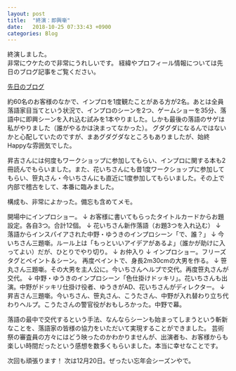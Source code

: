 ```yaml
---
layout: post
title:  "終演：即興噺"
date:   2018-10-25 07:33:43 +0900
categories: Blog
---
```


終演しました。  
非常にウケたので非常にうれしいです。
経緯やプロフィール情報については先日のブログ記事をご覧ください。

[先日のブログ](https://naoshigenakanoyaze.github.io/blog/2018/10/09/HappyShinsakuRakugokai/)　

約60名のお客様のなかで、インプロを1度観たことがある方が2名。あとは全員落語家目当てという状況で、インプロのシーンを2つ、ゲームショーを35分、落語中に即興シーンを入れ込む試みを1本やりました。しかも最後の落語のサゲは私がやりました（誰がやるかは決まってなかった）。 
グダグダになるんではないかと心配していたのですが、まあグダグダなところもありましたが、始終Happyな雰囲気でした。

昇吉さんには何度もワークショップに参加してもらい、インプロに関する本も2冊読んでもらいました。また、花いちさんにも昔1度ワークショップに参加してもらい、笹丸さん・今いちさんにも直近に1度参加してもらいました。その上で内部で稽古をして、本番に臨みました。

構成も、非常によかった。備忘も含めてメモ。

開場中にインプロショー。 
↓ 
お客様に書いてもらったタイトルカードからお題設定。各自3つ。合計12個。 
↓ 
花いちさん新作落語（お題3つを入れ込む） 
↓ 
落語からインスパイアされた中野・ゆうきのインプロシーン「で、誰？」 
↓ 
今いちさん三題噺。ルール上は「もっといいアイデアがあるよ」（誰かが助けに入ってよい）だが、ひとりでやり切り。 
↓ 
お仲入り 
↓ 
インプロショー。フリーズタグとペイント＆シーン。 
再度ペイントで、身長2m30cmの大男を作る。 
↓
笹丸さん三題噺。その大男を主人公に。今いちさんヘルプで交代。再度笹丸さんが交代。 
↓ 
中野・ゆうきのインプロシーン「色仕掛けドッキリ」。花いちさんも出演。中野がドッキリ仕掛け役者、ゆうきがAD、花いちさんがディレクター。 
↓ 
昇吉さん三題噺。今いちさん、笹丸さん、こうたさん、中野が入れ替わり立ち代わりヘルプ。こうたさんの警官役がおもしろかった。中野で幕。

落語の最中で交代するという手法、なんならシーンも始まってしまうという斬新なことを、落語家の皆様の協力をいただいて実現することができました。 
芸術祭の審査員の方々にはどう映ったのかわかりませんが、出演者も、お客様からも楽しい時間だったという感想を数多くもらいました。本当に幸せなことです。

次回も頑張ります！ 次は12月20日。ぜったい忘年会シーズンやで。